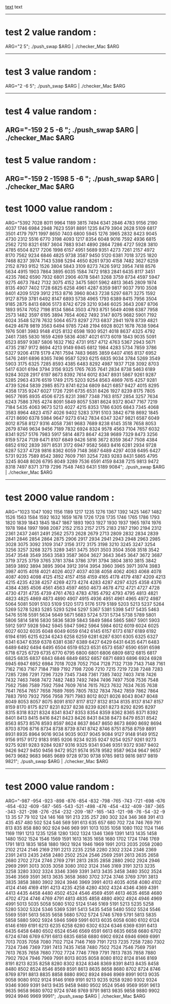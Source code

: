 [text](https://medium.com/@ayogun/push-swap-c1f5d2d41e97)
text

---
# test 2 value random :
ARG="2 5"; ./push_swap $ARG | ./checker_Mac $ARG

---
# test 3 value random :
ARG="2 -6 5"; ./push_swap $ARG | ./checker_Mac $ARG

---

# test 4 value random :
ARG="-159 2 5 -6 "; ./push_swap $ARG | ./checker_Mac $ARG
---
# test 5 value random :
ARG="-159 2 -1598 5 -6 "; ./push_swap $ARG | ./checker_Mac $ARG
---
# test 1000 value random :

ARG="5392 7028 8011 9964 1189 3815 7494 6341 2846 4783 9156 2190 4037 1746 6984 2948 7623 5591 8891 1235 8479 3904 2628 5109 6817 3501 4179 7971 1997 8650 7403 6800 5945 1276 3965 2832 8423 9045 4730 2312 5516 6770 3198 4093 1217 8354 6048 9016 7592 4936 6815 2562 7210 8321 6187 3604 7883 9341 4890 2864 7286 4727 5928 3810 4785 6504 8217 7206 1998 6157 4951 5689 9351 4273 7261 2157 4972 8170 7562 9234 6846 4825 9738 3587 9450 5120 6381 7018 3725 1820 7468 8237 3974 7143 5398 5294 4650 8261 9730 4158 7482 3627 6259 2152 8793 9152 1526 3804 5843 3109 8273 7426 5912 3954 7418 8576 5634 4915 1903 7864 3895 6035 1584 7472 9183 2841 6435 8117 3451 4235 7862 6590 7932 6801 2906 4078 5841 3268 3759 8734 4597 5947 9275 4673 7842 7132 3075 4152 3475 5801 5962 4813 3645 2809 1974 8135 4907 7402 1728 6825 6258 4961 4287 6359 9817 9037 7910 3508 8401 4209 5129 3912 2153 8716 3960 8043 7238 5297 6871 3275 1592 9127 8759 3781 6492 8147 6893 5738 4965 1793 6389 8415 7956 3504 9185 2875 8413 6806 5173 8742 6729 3210 9346 6025 3643 2087 8706 1893 9574 7052 7198 8134 5864 3503 4793 8751 5649 4098 6387 7958 2573 1482 3597 6195 3894 7654 4062 7492 3147 8075 9682 5901 7192 6024 3548 5278 7632 5064 6573 8297 2713 6837 2941 1978 8739 4821 6429 4678 9819 3563 6494 9785 7248 2194 6928 8021 1678 7638 5964 1976 5081 3983 9148 4125 8132 6598 1930 9521 4018 8637 4325 4792 2461 7385 5830 1659 4269 5836 4087 4021 6173 6019 1843 9035 5091 6523 8597 9387 5806 1632 7162 4731 9157 4712 4763 5367 2943 5671 4735 2187 9172 8694 4213 9149 6945 6812 1984 4283 5734 7859 3786 6327 9206 4178 5179 4761 7594 7483 9685 3859 6407 4165 8137 6952 5476 2491 6896 8365 7496 9587 5293 6215 6835 9034 3784 5269 3549 5903 3175 6325 7285 8593 4385 6483 8292 4987 1937 7128 3092 8703 5417 6301 6194 3794 3156 9325 1765 7635 7641 2834 8738 5463 6189 9284 3028 2917 6197 8673 8392 7614 6012 8347 8931 5867 9261 9287 5285 2963 4376 6519 1749 2175 5203 9254 8563 4869 7615 4257 9281 4739 5264 5839 2985 8573 8741 6234 6809 8421 6857 9427 4015 8295 4358 1735 9247 6027 1726 7291 6735 6531 8426 1927 8239 8175 7805 9657 7695 8935 4506 6725 8231 3987 7348 7163 8157 2854 3257 7634 6243 7586 3765 4274 8091 5849 8057 5381 8624 9372 8047 7167 7219 7184 5435 4063 9673 5213 4027 4215 8353 1786 6305 6843 7345 4068 3583 8964 4823 4157 4026 9402 5283 3791 5103 3842 6718 8692 1845 4721 8690 6378 5984 9647 9273 6142 7834 6347 3247 9821 6587 6049 8012 8758 8127 9316 4058 7361 9683 7689 8238 6145 3518 7658 8053 2679 8746 9634 9456 7189 7832 6924 8324 9578 4563 7104 7657 6032 8341 9257 5176 7983 5917 5814 4873 8647 4238 9689 7329 8473 3256 8159 5724 7139 6471 8107 6849 9426 5816 3672 8359 3647 7508 4384 6852 6192 2839 3971 8531 3172 6947 9582 5683 8416 6281 2934 9728 6287 5237 4728 9816 8362 6059 7148 3687 6489 4297 4038 6495 6427 5731 9235 7589 8542 3892 7609 7161 3254 7283 9283 8431 5865 4795 3245 8048 8026 6795 8049 3289 7536 6591 4159 8438 7215 9813 9472 8318 7497 8371 3719 7296 7548 7463 6431 5189 9084"; ./push_swap $ARG | ./checker_Mac $ARG

---
# test 2000 value random :

ARG="1023 1047 1092 1156 1189 1217 1235 1276 1367 1392 1425 1467 1482 1526 1563 1584 1592 1632 1659 1678 1726 1728 1735 1746 1765 1786 1793 1820 1839 1843 1845 1847 1867 1893 1903 1927 1930 1937 1965 1974 1976 1978 1984 1997 1998 2087 2152 2153 2157 2175 2183 2187 2190 2194 2312 2361 2437 2461 2491 2562 2573 2628 2679 2713 2809 2832 2834 2839 2841 2846 2854 2864 2875 2906 2917 2934 2941 2943 2948 2963 2985 3028 3075 3092 3109 3147 3156 3172 3175 3198 3210 3245 3247 3254 3256 3257 3268 3275 3289 3451 3475 3501 3503 3504 3508 3518 3542 3547 3548 3549 3563 3583 3587 3604 3627 3643 3645 3647 3672 3687 3719 3725 3759 3765 3781 3784 3786 3791 3794 3804 3810 3815 3842 3859 3892 3894 3895 3904 3912 3914 3954 3960 3965 3971 3974 3983 3987 4015 4018 4021 4026 4027 4037 4038 4058 4062 4063 4068 4078 4087 4093 4098 4125 4152 4157 4158 4159 4165 4178 4179 4187 4209 4213 4215 4235 4238 4257 4269 4273 4274 4283 4287 4297 4325 4358 4376 4384 4385 4506 4561 4563 4597 4650 4673 4678 4712 4721 4727 4728 4730 4731 4735 4739 4761 4763 4783 4785 4792 4793 4795 4813 4821 4823 4825 4869 4873 4890 4907 4915 4936 4951 4961 4965 4972 4987 5064 5081 5091 5103 5109 5120 5173 5176 5179 5189 5203 5213 5237 5264 5269 5278 5283 5285 5293 5294 5297 5367 5381 5398 5417 5435 5463 5476 5516 5591 5634 5649 5671 5683 5724 5731 5734 5738 5789 5801 5806 5814 5816 5830 5836 5839 5843 5849 5864 5865 5867 5901 5903 5912 5917 5928 5942 5945 5947 5962 5964 5984 6012 6019 6024 6025 6027 6032 6035 6048 6049 6059 6142 6145 6157 6173 6187 6189 6192 6194 6195 6215 6234 6243 6258 6259 6281 6287 6301 6305 6325 6327 6341 6347 6359 6378 6381 6387 6389 6427 6429 6431 6435 6471 6483 6489 6492 6494 6495 6504 6519 6523 6531 6573 6587 6590 6591 6598 6718 6725 6729 6735 6770 6795 6800 6801 6806 6809 6812 6815 6817 6825 6835 6837 6843 6846 6849 6852 6857 6871 6893 6896 6924 6928 6945 6947 6952 6984 7018 7028 7052 7104 7128 7132 7139 7143 7148 7161 7162 7163 7167 7184 7189 7192 7198 7206 7210 7215 7219 7238 7248 7283 7285 7286 7291 7296 7329 7345 7348 7361 7385 7402 7403 7418 7426 7432 7463 7468 7472 7482 7483 7492 7494 7496 7497 7508 7536 7548 7562 7586 7589 7592 7594 7609 7614 7615 7623 7632 7634 7635 7638 7641 7654 7657 7658 7689 7695 7805 7832 7834 7842 7859 7862 7864 7883 7910 7932 7956 7958 7971 7983 8012 8021 8026 8043 8047 8048 8049 8053 8057 8075 8091 8107 8117 8127 8132 8134 8135 8137 8147 8157 8159 8170 8175 8217 8231 8237 8238 8239 8261 8273 8292 8295 8297 8315 8318 8321 8324 8341 8347 8353 8354 8359 8362 8365 8371 8392 8401 8413 8415 8416 8421 8423 8426 8431 8438 8473 8479 8531 8542 8563 8573 8576 8593 8597 8624 8637 8647 8650 8673 8690 8692 8694 8703 8706 8716 8734 8738 8739 8741 8742 8746 8751 8758 8759 8891 8931 8935 8964 9016 9034 9035 9037 9045 9084 9127 9148 9149 9152 9156 9157 9172 9183 9185 9206 9234 9235 9247 9254 9257 9261 9273 9275 9281 9283 9284 9287 9316 9325 9341 9346 9351 9372 9387 9402 9426 9427 9450 9456 9472 9521 9574 9578 9582 9587 9634 9647 9657 9673 9682 9683 9685 9689 9728 9730 9738 9785 9813 9816 9817 9819 9821"; ./push_swap $ARG | ./checker_Mac $ARG

---
# test 2000 value random :

ARG="-987 -954 -923 -898 -876 -854 -832 -798 -765 -743 -721 -698 -676 -654 -632 -609 -587 -565 -543 -521 -498 -476 -454 -432 -409 -387 -365 -343 -321 -298 -276 -254 -232 -209 -187 -165 -143 -121 -98 -76 -54 -32 -9 13 35 57 79 102 124 146 168 191 213 235 257 280 302 324 346 368 391 413 435 457 480 502 524 546 569 591 613 635 657 680 702 724 746 769 791 813 835 858 880 902 924 946 969 991 1013 1035 1058 1080 1102 1124 1146 1169 1191 1213 1235 1258 1280 1302 1324 1346 1369 1391 1413 1435 1458 1480 1502 1524 1546 1569 1591 1613 1635 1658 1680 1702 1724 1746 1769 1791 1813 1835 1858 1880 1902 1924 1946 1969 1991 2013 2035 2058 2080 2102 2124 2146 2169 2191 2213 2235 2258 2280 2302 2324 2346 2369 2391 2413 2435 2458 2480 2502 2524 2546 2569 2591 2613 2635 2658 2680 2702 2724 2746 2769 2791 2813 2835 2858 2880 2902 2924 2946 2969 2991 3013 3035 3058 3080 3102 3124 3146 3169 3191 3213 3235 3258 3280 3302 3324 3346 3369 3391 3413 3435 3458 3480 3502 3524 3546 3569 3591 3613 3635 3658 3680 3702 3724 3746 3769 3791 3813 3835 3858 3880 3902 3924 3946 3969 3991 4013 4035 4058 4080 4102 4124 4146 4169 4191 4213 4235 4258 4280 4302 4324 4346 4369 4391 4413 4435 4458 4480 4502 4524 4546 4569 4591 4613 4635 4658 4680 4702 4724 4746 4769 4791 4813 4835 4858 4880 4902 4924 4946 4969 4991 5013 5035 5058 5080 5102 5124 5146 5169 5191 5213 5235 5258 5280 5302 5324 5346 5369 5391 5413 5435 5458 5480 5502 5524 5546 5569 5591 5613 5635 5658 5680 5702 5724 5746 5769 5791 5813 5835 5858 5880 5902 5924 5946 5969 5991 6013 6035 6058 6080 6102 6124 6146 6169 6191 6213 6235 6258 6280 6302 6324 6346 6369 6391 6413 6435 6458 6480 6502 6524 6546 6569 6591 6613 6635 6658 6680 6702 6724 6746 6769 6791 6813 6835 6858 6880 6902 6924 6946 6969 6991 7013 7035 7058 7080 7102 7124 7146 7169 7191 7213 7235 7258 7280 7302 7324 7346 7369 7391 7413 7435 7458 7480 7502 7524 7546 7569 7591 7613 7635 7658 7680 7702 7724 7746 7769 7791 7813 7835 7858 7880 7902 7924 7946 7969 7991 8013 8035 8058 8080 8102 8124 8146 8169 8191 8213 8235 8258 8280 8302 8324 8346 8369 8391 8413 8435 8458 8480 8502 8524 8546 8569 8591 8613 8635 8658 8680 8702 8724 8746 8769 8791 8813 8835 8858 8880 8902 8924 8946 8969 8991 9013 9035 9058 9080 9102 9124 9146 9169 9191 9213 9235 9258 9280 9302 9324 9346 9369 9391 9413 9435 9458 9480 9502 9524 9546 9569 9591 9613 9635 9658 9680 9702 9724 9746 9769 9791 9813 9835 9858 9880 9902 9924 9946 9969 9991"; ./push_swap $ARG | ./checker_Mac $ARG
